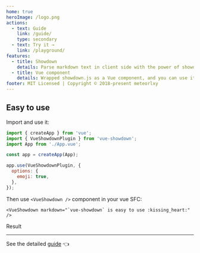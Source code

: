 ```yaml
---
home: true
heroImage: /logo.png
actions:
  - text: Guide
    link: /guide/
    type: secondary
  - text: Try it →
    link: /playground/
features:
  - title: Showdown
    details: Parse markdown text in client side with the power of showdown.js.
  - title: Vue component
    details: Wrapped showdown.js as a Vue component, and you can use it easily.
footer: MIT Licensed | Copyright © 2018-present meteorlxy
---
```


## Easy to use

Import and use it:

```js
import { createApp } from 'vue';
import { VueShowdownPlugin } from 'vue-showdown';
import App from './App.vue';

const app = createApp(App);

app.use(VueShowdownPlugin, {
  options: {
    emoji: true,
  },
});
```

Then use `<VueShowdown />` component in your vue SFC:

```vue
<VueShowdown markdown="`vue-showdown` is easy to use :kissing_heart:" />
```

Result

<VueShowdown markdown="`vue-showdown` is easy to use :kissing_heart:" />

---

See the detailed [guide](./guide/) :point_left:
